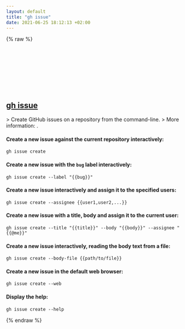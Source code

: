 ```yaml
---
layout: default
title: "gh issue"
date: 2021-06-25 18:12:13 +02:00
---
```

{% raw %}
<h2 id="gh-issue">
  <a href="/en/common/gh-issue-create.html">gh issue</a> <a href="#gh-issue"><svg class="icon">
    <use href="/assets/images/unicode_sprite.svg#link" />
  </svg></a>
</h2>
> Create GitHub issues on a repository from the command-line.
> More information: <https://cli.github.com/manual/gh_issue_create>.

#### Create a new issue against the current repository interactively:
```shell
gh issue create
```
#### Create a new issue with the `bug` label interactively:
```shell
gh issue create --label "{{bug}}"
```
#### Create a new issue interactively and assign it to the specified users:
```shell
gh issue create --assignee {{user1,user2,...}}
```
#### Create a new issue with a title, body and assign it to the current user:
```shell
gh issue create --title "{{title}}" --body "{{body}}" --assignee "{{@me}}"
```
#### Create a new issue interactively, reading the body text from a file:
```shell
gh issue create --body-file {{path/to/file}}
```
#### Create a new issue in the default web browser:
```shell
gh issue create --web
```
#### Display the help:
```shell
gh issue create --help
```
{% endraw %}